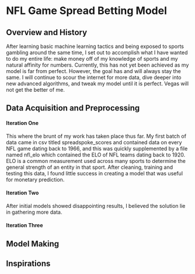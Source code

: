 # NFL Game Spread Betting Model

## Overview and History

After learning basic machine learning tactics and being exposed to sports gambling around the same time, I set out to accomplish what I have wanted to do my entire life: make money off of my knowledge of sports and my natural affinity for numbers. Currently, this has not yet been achieved as my model is far from perfect. However, the goal has and will always stay the same. I will continue to scour the internet for more data, dive deeper into new advanced algorithms, and tweak my model until it is perfect. Vegas will not get the better of me.


## Data Acquisition and Preprocessing
#### Iteration One
This where the brunt of my work has taken place thus far. My first batch of data came in csv titled spreadspoke_scores and contained data on every NFL game dating back to 1966, and this was quickly supplemented by a file named nfl_elo which contained the ELO of NFL teams dating back to 1920. ELO is a common measurement used across many sports to determine the general strength of an entity in that sport. After cleaning, training and testing this data, I found little success in creating a model that was useful for monetary prediction.

#### Iteration Two
After initial models showed disappointing results, I believed the solution lie in gathering more data. 

#### Iteration Three

## Model Making


## Inspirations
